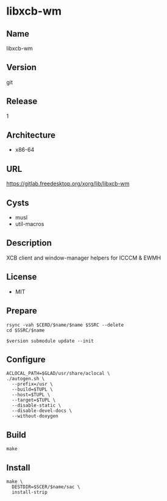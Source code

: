 # libxcb-wm

## Name
libxcb-wm

## Version
git

## Release
1

## Architecture
* x86-64

## URL
https://gitlab.freedesktop.org/xorg/lib/libxcb-wm

## Cysts
* musl
* util-macros

## Description
XCB client and window-manager helpers for ICCCM & EWMH

## License
* MIT

## Prepare
```shell
rsync -vah $CERD/$name/$name $SSRC --delete
cd $SSRC/$name
```

```shell
$version submodule update --init
```

## Configure
```shell
ACLOCAL_PATH=$GLAD/usr/share/aclocal \
./autogen.sh \
  --prefix=/usr \
  --build=$TUPL \
  --host=$TUPL \
  --target=$TUPL \
  --disable-static \
  --disable-devel-docs \
  --without-doxygen
```

## Build
```shell
make
```

## Install
```shell
make \
  DESTDIR=$SCER/$name/sac \
  install-strip
```
